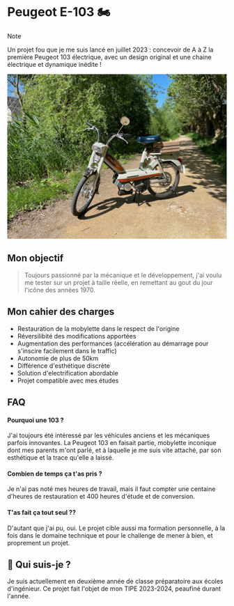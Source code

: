 
# Peugeot E-103 🏍️
> [!NOTE]
> Un projet fou que je me suis lancé en juillet 2023 : concevoir de A à Z la première Peugeot 103 électrique, avec un design original et une chaine électrique et dynamique inédite !

![alt text](https://github.com/Emilien-Wolff/Peugeot-E-103/blob/main/Documentation/Photos/IMG_3447.jpg?raw=true)

## Mon objectif

> Toujours passionné par la mécanique et le développement, j'ai voulu me tester sur un projet à taille réelle, en remettant au gout du jour l'icône des années 1970.


## Mon cahier des charges

 - Restauration de la mobylette dans le respect de l'origine
 - Réversilibité des modifications apportées
 - Augmentation des performances (accélération au démarrage pour s'inscire facilement dans le traffic)
 - Autonomie de plus de 50km
 - Différence d'esthétique discrète 
 - Solution d'electrification abordable
 - Projet compatible avec mes études


## FAQ

#### Pourquoi une 103 ?
J'ai toujours été intéressé par les véhicules anciens et les mécaniques parfois innovantes. La Peugeot 103 en faisait partie, mobylette inconique dont mes parents m'ont parlé, et à laquelle je me suis vite attaché, par son esthétique et la trace qu'elle a laissé.

#### Combien de temps ça t'as pris ?

Je n'ai pas noté mes heures de travail, mais il faut compter une centaine d'heures de restauration et 400 heures d'étude et de conversion.

#### T'as fait ça tout seul ??

D'autant que j'ai pu, oui. Le projet cible aussi ma formation personnelle, à la fois dans le domaine technique et pour le challenge de mener à bien, et proprement un projet.

## 🚀 Qui suis-je ?
Je suis actuellement en deuxième année de classe préparatoire aux écoles d'ingénieur. Ce projet fait l'objet de mon TIPE 2023-2024, peaufiné durant l'année.


